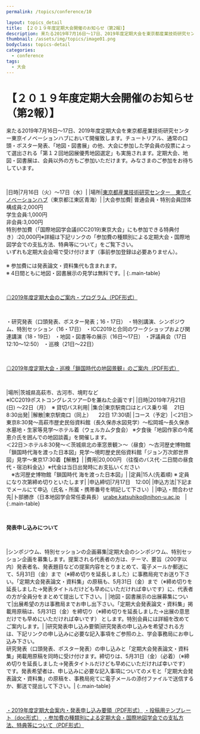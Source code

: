 ```yaml
---
permalink: /topics/conference/10

layout: topics_detail
title: 【２０１９年度定期大会開催のお知らせ（第2報）】
description: 来たる2019年7月16日～17日、2019年度定期大会を東京都産業技術研究センター東京イノベーションハブにおいて開催致します。
thumbnail: /assets/img/topics/image01.png
bodyclass: topics-detail
categories:
  - conference
tags:
  - 大会
---
```


# 【２０１９年度定期大会開催のお知らせ（第2報）】
来たる2019年7月16日～17日、2019年度定期大会を東京都産業技術研究センター東京イノベーションハブにおいて開催致します。チュートリアル、通常の口頭・ポスター発表、「地図・図書展」の他、大会に参加した学会員の投票によって選出される「第１２回地図展優秀地図選定」も実施されます。定期大会、地図・図書展は、会員以外の方もご参加いただけます。みなさまのご参加をお待ちしています。

<br>

|日時|7月16日（火）～17日（水）|
|場所|[東京都産業技術研究センター　東京イノベーションハブ](https://www.iri-tokyo.jp/site/access/)（東京都江東区青海）|
|大会参加費| 普通会員・特別会員団体構成員:2,000円<br> 学生会員:1,000円<br> 非会員:3,000円<br> 特別参加費（「国際地図学会議(ICC2019)東京大会」にも参加できる特典付き）:20,000円※詳細は下記リンクの「参加費の種類別による定期大会・国際地図学会での支払方法、特典等について」をご覧下さい。<br> いずれも定期大会会場で受け付けます（事前参加登録は必要ありません）。<br><br> ※ 参加費には発表論文・資料集代も含まれます。<br> ※ 4日間ともに地図・図書展示の見学は無料です。|
{:.main-table}

<br>

[◎2019年度定期大会のご案内・プログラム（PDF形式）](../../archive/file/program/program2019.pdf)

<br>

・研究発表（口頭発表、ポスター発表；16・17日）
・特別講演、シンポジウム、特別セッション（16・17日）
・ICC2019と合同のワークショップおよび関連講演（18・19日）
・地図・図書等の展示（16日～17日）
・評議員会（17日 12:10～12:50）
・巡検（21日～22日）

<br>

[◎2019年度定期大会・巡検「鎖国時代の地図景観」のご案内（PDF形式）](../../archive/file/program/junken2019.pdf)

<br>

|場所|茨城県高萩市、古河市、境町など<br> ※ICC2019ポストコングレスツアーDを兼ねた企画です|
|日時|2019年7月21日(日) ～22日（月）　※ 貸切バス利用|
|集合|東京駅南口はとバス乗り場 　21日 8:30出発|
|解散|東京駅南口（同上） 　22日 17:30頃|
|コース（予定）|＜21日＞東京8:30発～高萩市歴史民俗資料館（長久保赤水図見学）～松岡城～長久保赤水墓地・生家等見学～ホテル着（ウェルカム夕食会） ※夕食後「地図作家の今尾恵介氏を囲んでの地図談義」を開催します。<br> ＜22日＞ホテル8:30発～＜茨城県北の車窓景観＞～（昼食）～古河歴史博物館「鎖国時代海を渡った日本図」見学～境町歴史民俗資料館「ジョン万次郎世界図」見学～東京17:30着【解散】|
|費用|20,000円 （往復のバス代･二日間の昼食代・宿泊料金込）※代金は当日出発時にお支払いください<br> 　※古河歴史博物館「鎖国時代 海を渡った日本図」|
|定員|15人(先着順) ※ 定員になり次第締め切りといたします|
|申込締切|7月17日　12:00|
|申込方法|下記までメールにて申込（氏名・所属・携帯番号を明記して下さい）|
|申込・問合わせ先|卜部勝彦（日本地図学会常任委員長） [urabe.katsuhiko@nihon-u.ac.jp](<mailto:urabe.katsuhiko@nihon-u.ac.jp>)　|
{:.main-table}

<br>

**発表申し込みについて**

<br>

|シンポジウム、特別セッションの企画募集|定期大会のシンポジウム、特別セッション企画を募集します。提案される代表者の方は、テーマ、要旨（200字以内）発表者名、発表題目などの提案内容をとりまとめて、電子メールか郵送にて、5月31日（金）まで（※締め切りを延長しました）に事務局宛でお送り下さい。「定期大会発表論文・資料集」の原稿も、5月31日（金）まで（※締め切りを延長しました→発表タイトルだけども早めにいただければ幸いです）に、代表者の方が全員分をまとめて提出して下さい。|
|地図・図書展示の出展募集について|出展希望の方は事務局までお申し出下さい。「定期大会発表論文・資料集」掲載用原稿は、5月31日（金）を締切り（※締め切りを延長しました→出展の意思だけでも早めにいただければ幸いです） とします。特別会員には詳細を改めてご案内します。|
|研究発表申し込み要領|研究発表の申し込みを希望される方は、下記リンクの申し込みに必要な記入事項をご参照の上、学会事務局にお申し込み下さい。<br>研究発表（口頭発表、ポスター発表）の申し込みと「定期大会発表論文・資料集」掲載用原稿を同時に受け付けます。締切りは、5月31日（金）（必着）（※締め切りを延長しました→発表タイトルだけども早めにいただければ幸いです） です。発表希望者は、申し込みに必要な記入事項についてのメモと「定期大会発表論文・資料集」の原稿を、事務局宛てに電子メールの添付ファイルで送信するか、郵送で提出して下さい。|
{:.main-table}

<br>

[・2019年度定期大会案内・発表申し込み要領（PDF形式）](../../archive/file/entry/entryguide2019_2.pdf)
[・投稿用テンプレート（doc形式）](../../archive/file/entry/Templete2019JCA.doc)
[・参加費の種類別による定期大会・国際地図学会での支払方法、特典等について（PDF形式）](../../archive/file/entry/Payment2019JCAandICC.pdf)
